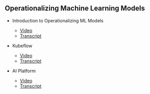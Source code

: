 ## Operationalizing Machine Learning Models

- Introduction to Operationalizing ML Models
    - [Video](https://drive.google.com/file/d/1GmmE_WLTpq1LG9NJLQfLO_loJqGT2Wf8/view)
    - [Transcript]()

- Kubeflow
    - [Video](https://drive.google.com/file/d/1COfYo2hcMm02PIeQsfReaprQjrmxw-iJ/view)
    - [Transcript]()

- AI Platform
    - [Video](https://drive.google.com/file/d/15_gKKEF2LJ-lUEa8aLLCNLMIqJmJI46J/view)
    - [Transcript]()
